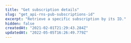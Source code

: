 ```yaml
---
title: "Get subscription details"
slug: "get_api-rns-pub-subscriptions-id"
excerpt: "Retrieve a specific subscription by its ID."
hidden: false
createdAt: "2021-02-01T21:29:43.284Z"
updatedAt: "2022-05-05T16:26:49.779Z"
---
```

